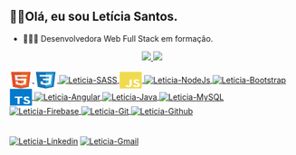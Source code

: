 ## 👋🏾Olá, eu sou Letícia Santos.
- 👩🏾‍💻 Desenvolvedora Web Full Stack em formação.
<div align="center">
  <a href="https://github.com/leticiaa-s">
  <img height="180em" src="https://github-readme-stats.vercel.app/api?username=leticiaa-s&show_icons=true&theme=aura&include_all_commits=true&count_private=true"/>
  <img height="180em" src="https://github-readme-stats.vercel.app/api/top-langs/?username=leticiaa-s&layout=compact&langs_count=7&theme=aura"/>
</div>
<div style="display: inline_block"><br>
  <img align="center" alt="Leticia-HTML" height="30" width="40" src="https://raw.githubusercontent.com/devicons/devicon/master/icons/html5/html5-original.svg">
  <img align="center" alt="Leticia-CSS" height="30" width="40" src="https://raw.githubusercontent.com/devicons/devicon/master/icons/css3/css3-original.svg">
  <img align="center" alt="Leticia-SASS" height="30" width="30" src="https://cdn-icons-png.flaticon.com/512/5968/5968358.png"/>
  <img align="center" alt="Leticia-Js" height="30" width="40" src="https://raw.githubusercontent.com/devicons/devicon/master/icons/javascript/javascript-plain.svg">
  <img align="center" alt="Leticia-NodeJs" height="30" width="40" src="https://cdn.jsdelivr.net/gh/devicons/devicon/icons/nodejs/nodejs-original.svg"/>
  <img align="center" alt="Leticia-Bootstrap" height="40" width="40" src="https://cdn.jsdelivr.net/gh/devicons/devicon/icons/bootstrap/bootstrap-original.svg"/>
  <img align="center" alt="Leticia-Ts" height="30" width="40" src="https://raw.githubusercontent.com/devicons/devicon/master/icons/typescript/typescript-plain.svg">
  <img align="center" alt="Leticia-Angular" height="30" width="40" src="https://cdn.jsdelivr.net/gh/devicons/devicon/icons/angularjs/angularjs-plain.svg"/>
  <img align="center" alt="Leticia-Java" height="30" width="40" src="https://cdn.jsdelivr.net/gh/devicons/devicon/icons/java/java-original.svg"/>
  <img align="center" alt="Leticia-MySQL" height="30" width="40" src="https://cdn.jsdelivr.net/gh/devicons/devicon/icons/mysql/mysql-original.svg"/>
  <img align="center" alt="Leticia-Firebase" height="30" width="40" src="https://cdn.jsdelivr.net/gh/devicons/devicon/icons/firebase/firebase-plain.svg"/>
  <img align="center" alt="Leticia-Git" height="30" width="40" src="https://cdn.jsdelivr.net/gh/devicons/devicon/icons/git/git-plain.svg"/>
  <img align="center" alt="Leticia-Github" height="40" width="40" src="https://cdn-icons-png.flaticon.com/512/5968/5968866.png"/>
</div><br>
<div style="display: inline_block"><br>
<a href="https://www.linkedin.com/in/leticia-santos-querino/" target="_blank"><img align="center" alt="Leticia-Linkedin" src="https://img.shields.io/badge/LinkedIn-0077B5?style=for-the-badge&logo=linkedin&logoColor=white"></a>
<a href="leticiasqr97@gmail.com" target="_blank"><img align="center" alt="Leticia-Gmail" src="https://img.shields.io/badge/Gmail-D14836?style=for-the-badge&logo=gmail&logoColor=white"></a>
</div>
